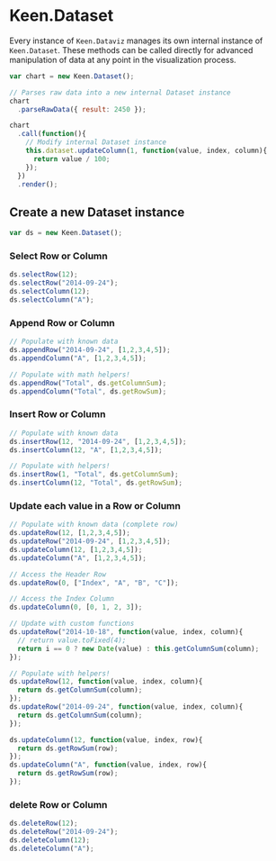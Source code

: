 # Keen.Dataset

Every instance of `Keen.Dataviz` manages its own internal instance of `Keen.Dataset`. These methods can be called directly for advanced manipulation of data at any point in the visualization process.

```javascript
var chart = new Keen.Dataset();

// Parses raw data into a new internal Dataset instance
chart
  .parseRawData({ result: 2450 });

chart
  .call(function(){
    // Modify internal Dataset instance
    this.dataset.updateColumn(1, function(value, index, column){
      return value / 100;
    });
  })
  .render();

```

## Create a new Dataset instance

```javascript
var ds = new Keen.Dataset();
```

### Select Row or Column
```javascript
ds.selectRow(12);
ds.selectRow("2014-09-24");
ds.selectColumn(12);
ds.selectColumn("A");
```

### Append Row or Column

```javascript
// Populate with known data
ds.appendRow("2014-09-24", [1,2,3,4,5]);
ds.appendColumn("A", [1,2,3,4,5]);

// Populate with math helpers!
ds.appendRow("Total", ds.getColumnSum);
ds.appendColumn("Total", ds.getRowSum);
```

### Insert Row or Column

```javascript
// Populate with known data
ds.insertRow(12, "2014-09-24", [1,2,3,4,5]);
ds.insertColumn(12, "A", [1,2,3,4,5]);

// Populate with helpers!
ds.insertRow(1, "Total", ds.getColumnSum);
ds.insertColumn(12, "Total", ds.getRowSum);
```


### Update each value in a Row or Column

```javascript
// Populate with known data (complete row)
ds.updateRow(12, [1,2,3,4,5]);
ds.updateRow("2014-09-24", [1,2,3,4,5]);
ds.updateColumn(12, [1,2,3,4,5]);
ds.updateColumn("A", [1,2,3,4,5]);

// Access the Header Row
ds.updateRow(0, ["Index", "A", "B", "C"]);

// Access the Index Column
ds.updateColumn(0, [0, 1, 2, 3]);

// Update with custom functions
ds.updateRow("2014-10-18", function(value, index, column){
  // return value.toFixed(4);
  return i == 0 ? new Date(value) : this.getColumnSum(column);
});

// Populate with helpers!
ds.updateRow(12, function(value, index, column){
  return ds.getColumnSum(column);
});
ds.updateRow("2014-09-24", function(value, index, column){
  return ds.getColumnSum(column);
});

ds.updateColumn(12, function(value, index, row){
  return ds.getRowSum(row);
});
ds.updateColumn("A", function(value, index, row){
  return ds.getRowSum(row);
});
```

### delete Row or Column

```javascript
ds.deleteRow(12);
ds.deleteRow("2014-09-24");
ds.deleteColumn(12);
ds.deleteColumn("A");
```
